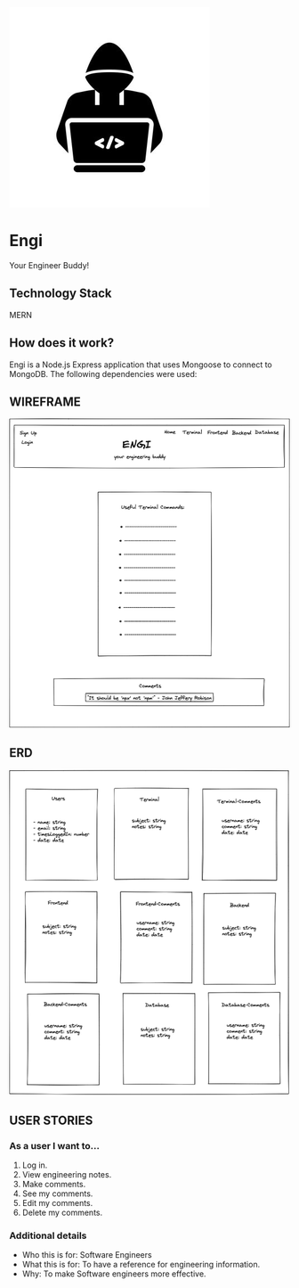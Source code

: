 ![Engi-Logo](./img/engi-logo.jpeg)

# Engi
Your Engineer Buddy!

<!-- ## Purpose of this application -->

## Technology Stack
MERN

## How does it work?
Engi is a Node.js Express application that uses Mongoose to connect to MongoDB.  The following dependencies were used:


<!-- ## Screenshots
### Front Page
![Front Page](./img/)
### Log In
![Log In](./img/)
### 
![](./img/) -->

## WIREFRAME
![Wireframe](./img/engi-wireframe.png)

## ERD
![ERD](./img/engi-erd.png)

## USER STORIES
### As a user I want to...
1. Log in.
2. View engineering notes.
3. Make comments.
4. See my comments.
5. Edit my comments.
6. Delete my comments.

### Additional details
- Who this is for: Software Engineers
- What this is for: To have a reference for engineering information.
- Why: To make Software engineers more effective.

<!-- ## Code Snippets -->
